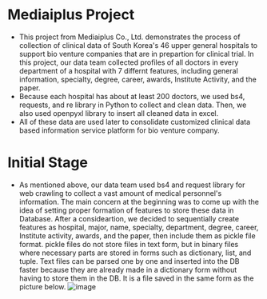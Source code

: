 # Mediaiplus Project
* This project from Mediaiplus Co., Ltd. demonstrates the process of collection of clinical data of South Korea's 46 upper general hospitals to support bio venture companies that are in prepartion for clinical trial. In this project, our data team collected profiles of all doctors in every department of a hospital with 7 differnt features, including general information, specialty, degree, career, awards, Institute Activity, and the paper. 
* Because each hospital has about at least 200 doctors, we used bs4, requests, and re library in Python to collect and clean data. Then, we also used openpyxl library to insert all cleaned data in excel. 
* All of these data are used later to consolidate customized clinical data based information service platform for bio venture company.  

# Initial Stage 
* As mentioned above, our data team used bs4 and request library for web crawling to collect a vast amount of medical personnel's information. The main concern at the beginning was to come up with the idea of setting proper formation of features to store these data in Database. After a consideartion, we decided to sequentially create features as hospital, major, name, specialty, department, degree, career, Institute activity, awards, and the paper, then include them as pickle file format. pickle files do not store files in text form, but in binary files where necessary parts are stored in forms such as dictionary, list, and tuple. Text files can be parsed one by one and inserted into the DB faster because they are already made in a dictionary form without having to store them in the DB. It is a file saved in the same form as the picture below.
![image](https://user-images.githubusercontent.com/89524942/146409309-9ce5e798-1649-4729-a9bd-fd6ecb9ea70b.png)

